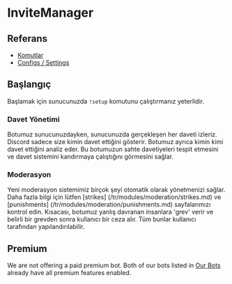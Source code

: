 # InviteManager

## Referans

- [Komutlar](/tr/reference/commands.md)
- [Configs / Settings](/tr/reference/settings.md)

## Başlangıç

Başlamak için sunucunuzda `!setup` komutunu çalıştırmanız yeterlidir. 

### Davet Yönetimi

Botumuz sunucunuzdayken, sunucunuzda gerçekleşen her daveti izleriz. Discord sadece size kimin davet ettiğini gösterir. Botumuz ayrıca kimin kimi davet ettiğini analiz eder. Bu botumuzun sahte davetiyeleri tespit etmesini ve davet sistemini kandırmaya çalıştığını görmesini sağlar.

### Moderasyon

Yeni moderasyon sistemimiz birçok şeyi otomatik olarak yönetmenizi sağlar. Daha fazla bilgi için lütfen [strikes] (/tr/modules/moderation/strikes.md) ve [punishments] (/tr/modules/moderation/punishments.md) sayfalarımızı kontrol edin. Kısacası, botumuz yanlış davranan insanlara 'grev' verir ve belirli bir grevden sonra kullanıcı bir ceza alır. Tüm bunlar kullanıcı tarafından yapılandırılabilir.

## Premium

We are not offering a paid premium bot. Both of our bots listed in [Our Bots](/tr/getting-started/our-bots.md) already have all premium features enabled.
